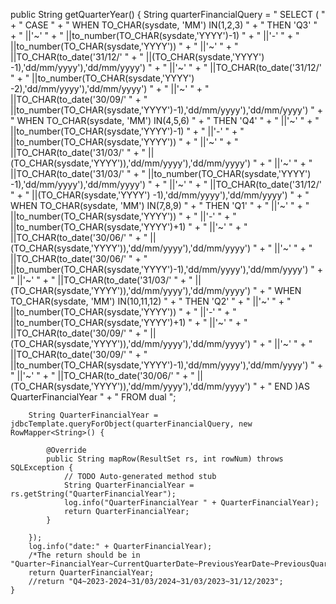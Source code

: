 public String getQuarterYear() {
        String quarterFinancialQuery = " SELECT ( " + "   CASE " + "     WHEN TO_CHAR(sysdate, 'MM') IN(1,2,3) "
                + "     THEN 'Q3' " + "       ||'~' " + "       ||to_number(TO_CHAR(sysdate,'YYYY')-1) "
                + "       ||'-' " + "       ||to_number(TO_CHAR(sysdate,'YYYY')) " + "       ||'~' "
                + "       ||TO_CHAR(to_date('31/12/' "
                + "       ||(TO_CHAR(sysdate,'YYYY') -1),'dd/mm/yyyy'),'dd/mm/yyyy') " + "       ||'~' "
                + "       ||TO_CHAR(to_date('31/12/' "
                + "       ||to_number(TO_CHAR(sysdate,'YYYY') -2),'dd/mm/yyyy'),'dd/mm/yyyy') " + "       ||'~' "
                + "       ||TO_CHAR(to_date('30/09/' "
                + "       ||to_number(TO_CHAR(sysdate,'YYYY')-1),'dd/mm/yyyy'),'dd/mm/yyyy') "
                + "     WHEN TO_CHAR(sysdate, 'MM') IN(4,5,6) " + "     THEN 'Q4' " + "       ||'~' "
                + "       ||to_number(TO_CHAR(sysdate,'YYYY')-1) " + "       ||'-' "
                + "       ||to_number(TO_CHAR(sysdate,'YYYY')) " + "       ||'~' "
                + "       ||TO_CHAR(to_date('31/03/' "
                + "       ||(TO_CHAR(sysdate,'YYYY')),'dd/mm/yyyy'),'dd/mm/yyyy') " + "       ||'~' "
                + "       ||TO_CHAR(to_date('31/03/' "
                + "       ||to_number(TO_CHAR(sysdate,'YYYY') -1),'dd/mm/yyyy'),'dd/mm/yyyy') " + "       ||'~' "
                + "       ||TO_CHAR(to_date('31/12/' "
                + "       ||(TO_CHAR(sysdate,'YYYY') -1),'dd/mm/yyyy'),'dd/mm/yyyy') "
                + "     WHEN TO_CHAR(sysdate, 'MM') IN(7,8,9) " + "     THEN 'Q1' " + "       ||'~' "
                + "       ||to_number(TO_CHAR(sysdate,'YYYY')) " + "       ||'-' "
                + "       ||to_number(TO_CHAR(sysdate,'YYYY')+1) " + "       ||'~' "
                + "       ||TO_CHAR(to_date('30/06/' "
                + "       ||(TO_CHAR(sysdate,'YYYY')),'dd/mm/yyyy'),'dd/mm/yyyy') " + "       ||'~' "
                + "       ||TO_CHAR(to_date('30/06/' "
                + "       ||to_number(TO_CHAR(sysdate,'YYYY')-1),'dd/mm/yyyy'),'dd/mm/yyyy') " + "       ||'~' "
                + "       ||TO_CHAR(to_date('31/03/' "
                + "       ||(TO_CHAR(sysdate,'YYYY')),'dd/mm/yyyy'),'dd/mm/yyyy') "
                + "     WHEN TO_CHAR(sysdate, 'MM') IN(10,11,12) " + "     THEN 'Q2' " + "       ||'~' "
                + "       ||to_number(TO_CHAR(sysdate,'YYYY')) " + "       ||'-' "
                + "       ||to_number(TO_CHAR(sysdate,'YYYY')+1) " + "       ||'~' "
                + "       ||TO_CHAR(to_date('30/09/' "
                + "       ||(TO_CHAR(sysdate,'YYYY')),'dd/mm/yyyy'),'dd/mm/yyyy') " + "       ||'~' "
                + "       ||TO_CHAR(to_date('30/09/' "
                + "       ||to_number(TO_CHAR(sysdate,'YYYY')-1),'dd/mm/yyyy'),'dd/mm/yyyy') " + "       ||'~' "
                + "       ||TO_CHAR(to_date('30/06/' "
                + "       ||(TO_CHAR(sysdate,'YYYY')),'dd/mm/yyyy'),'dd/mm/yyyy') " + "   END )AS QuarterFinancialYear "
                + " FROM dual ";

        String QuarterFinancialYear = jdbcTemplate.queryForObject(quarterFinancialQuery, new RowMapper<String>() {

            @Override
            public String mapRow(ResultSet rs, int rowNum) throws SQLException {
                // TODO Auto-generated method stub
                String QuarterFinancialYear = rs.getString("QuarterFinancialYear");
                log.info("QuarterFinancialYear " + QuarterFinancialYear);
                return QuarterFinancialYear;
            }

        });
        log.info("date:" + QuarterFinancialYear);
        /*The return should be in "Quarter~FinancialYear~CurrentQuarterDate~PreviousYearDate~PreviousQuarterDate"*/
        return QuarterFinancialYear;
        //return "Q4~2023-2024~31/03/2024~31/03/2023~31/12/2023";
    }
